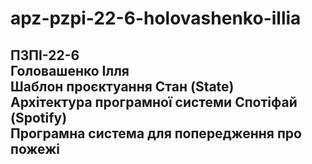 # apz-pzpi-22-6-holovashenko-illia  
ПЗПІ-22-6  
Головашенко Ілля  
Шаблон проєктуання Стан (State)  
Архітектура програмної системи Спотіфай (Spotify)  
Програмна система для попередження про пожежі  
---  
